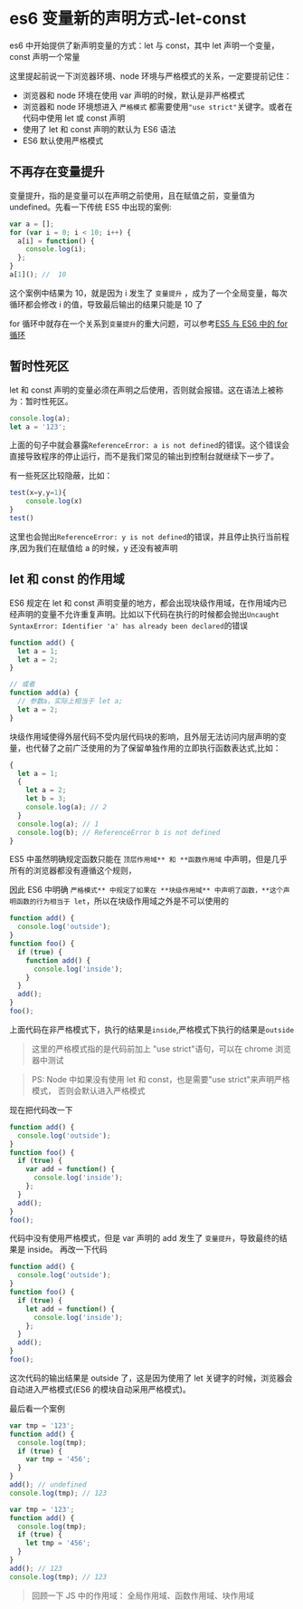 # es6 变量新的声明方式-let-const

es6 中开始提供了新声明变量的方式：let 与 const，其中 let 声明一个变量，const 声明一个常量

这里提起前说一下浏览器环境、node 环境与严格模式的关系，一定要提前记住：

- 浏览器和 node 环境在使用 var 声明的时候，默认是非严格模式
- 浏览器和 node 环境想进入 `严格模式` 都需要使用`"use strict"`关键字。或者在代码中使用 let 或 const 声明
- 使用了 let 和 const 声明的默认为 ES6 语法
- ES6 默认使用严格模式

## 不再存在变量提升

变量提升，指的是变量可以在声明之前使用，且在赋值之前，变量值为 undefined。先看一下传统 ES5 中出现的案例:

```js
var a = [];
for (var i = 0; i < 10; i++) {
  a[i] = function() {
    console.log(i);
  };
}
a[1](); //  10
```

这个案例中结果为 10，就是因为 i 发生了 `变量提升` ，成为了一个全局变量，每次循环都会修改 i 的值，导致最后输出的结果只能是 10 了

for 循环中就存在一个关系到`变量提升`的重大问题，可以参考[ES5 与 ES6 中的 for 循环](../js-for/index.md)

## 暂时性死区

let 和 const 声明的变量必须在声明之后使用，否则就会报错。这在语法上被称为：暂时性死区。

```js
console.log(a);
let a = '123';
```

上面的句子中就会暴露`ReferenceError: a is not defined`的错误。这个错误会直接导致程序的停止运行，而不是我们常见的输出到控制台就继续下一步了。

有一些死区比较隐蔽，比如：

```js
test(x=y,y=1){
	console.log(x)
}
test()
```

这里也会抛出`ReferenceError: y is not defined`的错误，并且停止执行当前程序,因为我们在赋值给 a 的时候，y 还没有被声明

## let 和 const 的作用域

ES6 规定在 let 和 const 声明变量的地方，都会出现块级作用域，在作用域内已经声明的变量不允许重复声明。比如以下代码在执行的时候都会抛出`Uncaught SyntaxError: Identifier 'a' has already been declared`的错误

```js
function add() {
  let a = 1;
  let a = 2;
}

// 或者
function add(a) {
  // 参数a，实际上相当于 let a;
  let a = 2;
}
```

块级作用域使得外层代码不受内层代码块的影响，且外层无法访问内层声明的变量，也代替了之前广泛使用的为了保留单独作用的立即执行函数表达式,比如：

```js
{
  let a = 1;
  {
    let a = 2;
    let b = 3;
    console.log(a); // 2
  }
  console.log(a); // 1
  console.log(b); // ReferenceError b is not defined
}
```

ES5 中虽然明确规定函数只能在 `顶层作用域** 和 **函数作用域` 中声明，但是几乎所有的浏览器都没有遵循这个规则，

因此 ES6 中明确 `严格模式** 中规定了如果在 **块级作用域** 中声明了函数，**这个声明函数的行为相当于 let`，所以在块级作用域之外是不可以使用的

```js
function add() {
  console.log('outside');
}
function foo() {
  if (true) {
    function add() {
      console.log('inside');
    }
  }
  add();
}
foo();
```

上面代码在非严格模式下，执行的结果是`inside`,严格模式下执行的结果是`outside`

> 这里的严格模式指的是代码前加上 "use strict"语句，可以在 chrome 浏览器中测试

> PS: Node 中如果没有使用 let 和 const，也是需要"use strict"来声明严格模式， 否则会默认进入严格模式

现在把代码改一下

```js
function add() {
  console.log('outside');
}
function foo() {
  if (true) {
    var add = function() {
      console.log('inside');
    };
  }
  add();
}
foo();
```

代码中没有使用严格模式，但是 var 声明的 add 发生了 `变量提升`，导致最终的结果是 inside。 再改一下代码

```js
function add() {
  console.log('outside');
}
function foo() {
  if (true) {
    let add = function() {
      console.log('inside');
    };
  }
  add();
}
foo();
```

这次代码的输出结果是 outside 了，这是因为使用了 let 关键字的时候，浏览器会自动进入严格模式(ES6 的模块自动采用严格模式)。

最后看一个案例

```js
var tmp = '123';
function add() {
  console.log(tmp);
  if (true) {
    var tmp = '456';
  }
}
add(); // undefined
console.log(tmp); // 123

var tmp = '123';
function add() {
  console.log(tmp);
  if (true) {
    let tmp = '456';
  }
}
add(); // 123
console.log(tmp); // 123
```

> 回顾一下 JS 中的作用域： 全局作用域、函数作用域、块作用域
